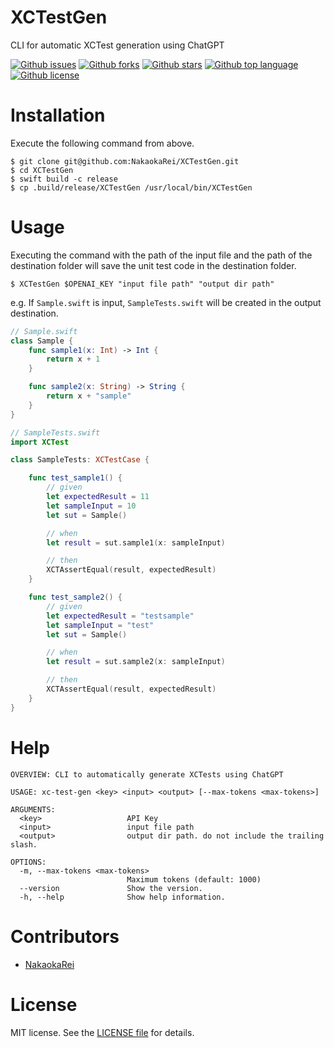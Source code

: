 # XCTestGen

<!-- # Short Description -->

CLI for automatic XCTest generation using ChatGPT

<!-- # Badges -->

[![Github issues](https://img.shields.io/github/issues/NakaokaRei/XCTestGen)](https://github.com/NakaokaRei/XCTestGen/issues)
[![Github forks](https://img.shields.io/github/forks/NakaokaRei/XCTestGen)](https://github.com/NakaokaRei/XCTestGen/network/members)
[![Github stars](https://img.shields.io/github/stars/NakaokaRei/XCTestGen)](https://github.com/NakaokaRei/XCTestGen/stargazers)
[![Github top language](https://img.shields.io/github/languages/top/NakaokaRei/XCTestGen)](https://github.com/NakaokaRei/XCTestGen/)
[![Github license](https://img.shields.io/github/license/NakaokaRei/XCTestGen)](https://github.com/NakaokaRei/XCTestGen/)

# Installation
Execute the following command from above.
```
$ git clone git@github.com:NakaokaRei/XCTestGen.git
$ cd XCTestGen
$ swift build -c release
$ cp .build/release/XCTestGen /usr/local/bin/XCTestGen
```

# Usage
Executing the command with the path of the input file and the path of the destination folder will save the unit test code in the destination folder.

```
$ XCTestGen $OPENAI_KEY "input file path" "output dir path"
```

e.g. If `Sample.swift` is input, `SampleTests.swift` will be created in the output destination.

```swift
// Sample.swift
class Sample {
    func sample1(x: Int) -> Int {
        return x + 1
    }

    func sample2(x: String) -> String {
        return x + "sample"
    }
}
```

```swift
// SampleTests.swift
import XCTest

class SampleTests: XCTestCase {

    func test_sample1() {
        // given
        let expectedResult = 11
        let sampleInput = 10
        let sut = Sample()

        // when
        let result = sut.sample1(x: sampleInput)

        // then
        XCTAssertEqual(result, expectedResult)
    }

    func test_sample2() {
        // given
        let expectedResult = "testsample"
        let sampleInput = "test"
        let sut = Sample()

        // when
        let result = sut.sample2(x: sampleInput)

        // then
        XCTAssertEqual(result, expectedResult)
    }
}
```


# Help
```
OVERVIEW: CLI to automatically generate XCTests using ChatGPT

USAGE: xc-test-gen <key> <input> <output> [--max-tokens <max-tokens>]

ARGUMENTS:
  <key>                   API Key
  <input>                 input file path
  <output>                output dir path. do not include the trailing slash.

OPTIONS:
  -m, --max-tokens <max-tokens>
                          Maximum tokens (default: 1000)
  --version               Show the version.
  -h, --help              Show help information.
```


# Contributors

- [NakaokaRei](https://github.com/NakaokaRei)

# License
MIT license. See the [LICENSE file](/LICENSE) for details.